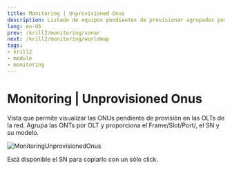 ```yaml
---
title: Monitoring | Unprovisioned Onus
description: Listado de equipos pendientes de provisionar agrupados por OLT.
lang: en-US
prev: /krill2/monitoring/sonar
next: /krill2/monitoring/worldmap
tags:
- krill2
- module
- monitoring
---
```

# Monitoring | Unprovisioned Onus

Vista que permite visualizar las ONUs pendiente de provisión en las OLTs de la red. Agrupa las ONTs por OLT y proporciona el Frame/Slot/Port/, el SN y su modelo.

![MonitoringUnprovisionedOnus](@images/krill2/monitoring/0501.png)

Está disponible el SN para copiarlo con un sólo click.
